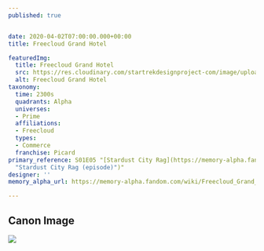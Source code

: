 ```yaml
---
published: true


date: 2020-04-02T07:00:00.000+00:00
title: Freecloud Grand Hotel

featuredImg:
  title: Freecloud Grand Hotel
  src: https://res.cloudinary.com/startrekdesignproject-com/image/upload/v1585863146/FreecloudGrandHotel.png
  alt: Freecloud Grand Hotel
taxonomy:
  time: 2300s
  quadrants: Alpha
  universes:
  - Prime
  affiliations:
  - Freecloud
  types:
  - Commerce
  franchise: Picard
primary_reference: S01E05 "[Stardust City Rag](https://memory-alpha.fandom.com/wiki/Stardust_City_Rag_(episode)
  "Stardust City Rag (episode)")"
designer: ''
memory_alpha_url: https://memory-alpha.fandom.com/wiki/Freecloud_Grand_Hotel

---
```

## Canon Image

![](https://res.cloudinary.com/startrekdesignproject-com/image/upload/v1585863145/Freecloud_Grand_Hotel1.jpg)